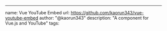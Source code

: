 ---
name: Vue YouTube Embed
url: https://github.com/kaorun343/vue-youtube-embed
author: "@kaorun343"
description: "A component for Vue.js and YouTube"
tags: